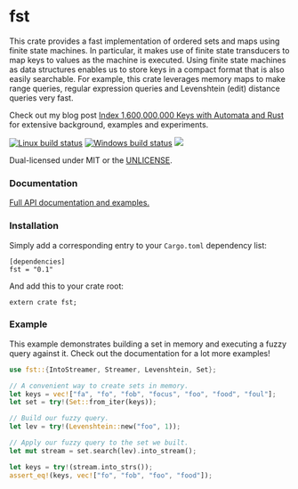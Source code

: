 fst
===
This crate provides a fast implementation of ordered sets and maps using finite
state machines. In particular, it makes use of finite state transducers to map
keys to values as the machine is executed. Using finite state machines as data
structures enables us to store keys in a compact format that is also easily
searchable. For example, this crate leverages memory maps to make range queries,
regular expression queries and Levenshtein (edit) distance queries very fast.

Check out my blog post
[Index 1,600,000,000 Keys with Automata and
Rust](http://blog.burntsushi.net/transducers/)
for extensive background, examples and experiments.

[![Linux build status](https://api.travis-ci.org/BurntSushi/fst.png)](https://travis-ci.org/BurntSushi/fst)
[![Windows build status](https://ci.appveyor.com/api/projects/status/github/BurntSushi/fst?svg=true)](https://ci.appveyor.com/project/BurntSushi/fst)
[![](http://meritbadge.herokuapp.com/fst)](https://crates.io/crates/fst)

Dual-licensed under MIT or the [UNLICENSE](http://unlicense.org).


### Documentation

[Full API documentation and examples.](http://burntsushi.net/rustdoc/fst/)


### Installation

Simply add a corresponding entry to your `Cargo.toml` dependency list:

```ignore
[dependencies]
fst = "0.1"
```

And add this to your crate root:

```ignore
extern crate fst;
```


### Example

This example demonstrates building a set in memory and executing a fuzzy query
against it. Check out the documentation for a lot more examples!

```rust
use fst::{IntoStreamer, Streamer, Levenshtein, Set};

// A convenient way to create sets in memory.
let keys = vec!["fa", "fo", "fob", "focus", "foo", "food", "foul"];
let set = try!(Set::from_iter(keys));

// Build our fuzzy query.
let lev = try!(Levenshtein::new("foo", 1));

// Apply our fuzzy query to the set we built.
let mut stream = set.search(lev).into_stream();

let keys = try!(stream.into_strs());
assert_eq!(keys, vec!["fo", "fob", "foo", "food"]);
```
